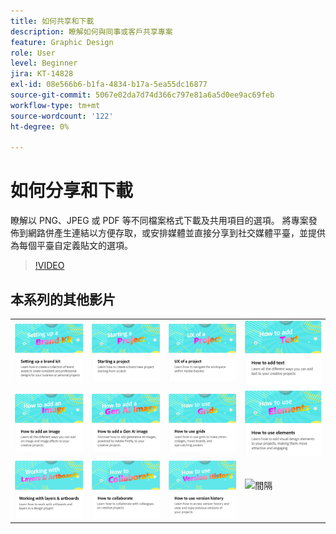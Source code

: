 ```yaml
---
title: 如何共享和下載
description: 瞭解如何與同事或客戶共享專案
feature: Graphic Design
role: User
level: Beginner
jira: KT-14828
exl-id: 08e566b6-b1fa-4834-b17a-5ea55dc16877
source-git-commit: 5067e02da7d74d366c797e81a6a5d0ee9ac69feb
workflow-type: tm+mt
source-wordcount: '122'
ht-degree: 0%

---
```


# 如何分享和下載

瞭解以 PNG、JPEG 或 PDF 等不同檔案格式下載及共用項目的選項。 將專案發佈到網路併產生連結以方便存取，或安排媒體並直接分享到社交媒體平臺，並提供為每個平臺自定義貼文的選項。

>[!VIDEO](https://video.tv.adobe.com/v/3426936?quality=12&learn=on&hidetitle=true)

## 本系列的其他影片

<table style="table-layout:fixed">
<tr>
   <td>
      <a href="brand.md">
         <img alt="設定品牌手冊" src="assets/brand.png" />
      </a>
  </td>
   <td>
      <a href="new-project.md">
         <img alt="開始專案" src="assets/starting-a-project.png" />
      </a>
  </td>
   <td>
      <a href="workspace.md">
         <img alt="專案的UX" src="assets/workspace.png" />
      </a>
   </td>
   <td>
      <a href="text-effects.md">
         <img alt="如何新增文字" src="assets/text-effects.png" />
      </a>
   </td>
</tr>
<tr>
   <td>
      <a href="image-effects.md">
         <img alt="如何新增影像" src="assets/image-effects.png" />
      </a>
  </td>
   <td>
      <a href="add-gen-ai-image.md">
         <img alt="如何新增 AI 世代影像" src="assets/gen-ai-image.png" />
      </a>
  </td>
   <td>
      <a href="grids.md">
         <img alt="如何使用格點" src="assets/grids.png" />
      </a>
  </td>
   <td>
         <a href="add-design-assets.md">
            <img alt="如何使用元素" src="assets/design-assets.png" />
         </a>
   </td>
</tr>
<tr>
   <td>
         <a href="layers.md">
            <img alt="使用層次和工作區域" src="assets/layers.png" />
         </a>
   </td>
   <td>
   <a href="collaborate.md">
      <img alt="如何進行共同作業" src="assets/collaborate.png" />
   </a>
   </td>
   <td>
   <a href="version-history.md">
      <img alt="如何使用版本記錄" src="assets/version-history.png" />
   </a>
   </td>
   <td>
      <img alt="間隔" src="../assets/Whitespacer.png" />
      <div>
      <br>
   </td>
</tr>
</table>
